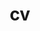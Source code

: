 ---
layout: cv
permalink: /cv/
title: cv
nav: false
nav_order: 5
cv_pdf: CV_AtsukiKotani.pdf
description: Please download my cv from the right botton.
toc:
  sidebar: left
---